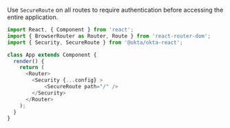 Use `SecureRoute` on all routes to require authentication before accessing the entire application.

```javascript
import React, { Component } from 'react';
import { BrowserRouter as Router, Route } from 'react-router-dom';
import { Security, SecureRoute } from '@okta/okta-react';

class App extends Component {
  render() {
    return (
      <Router>
        <Security {...config} >
            <SecureRoute path="/" />
        </Security>
      </Router>
    );
  }
}

```